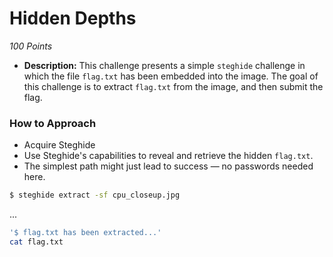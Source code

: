 # Hidden Depths
*100 Points*
- **Description:** This challenge presents a simple `steghide` challenge in which the file `flag.txt` has been embedded into the image. The goal of this challenge is to extract `flag.txt` from the image, and then submit the flag. 


### How to Approach

- Acquire Steghide
- Use Steghide's capabilities to reveal and retrieve the hidden `flag.txt`.
- The simplest path might just lead to success — no passwords needed here.


```bash
$ steghide extract -sf cpu_closeup.jpg
```

...

```bash
'$ flag.txt has been extracted...'
cat flag.txt
```



